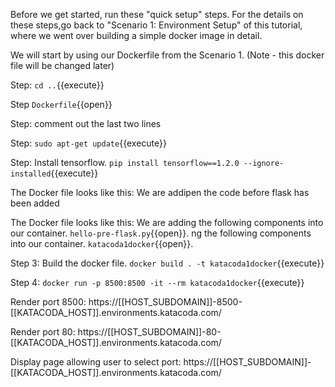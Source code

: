 Before we get started, run these "quick setup" steps.  For the details on these steps,go back to "Scenario 1: Environment Setup" of this tutorial, where we went over building a simple docker image in detail.    

We will start by using our Dockerfile from the Scenario 1.
(Note - this docker file will be changed later)

Step:
`cd ..`{{execute}}

Step
`Dockerfile`{{open}}

Step:
comment out the last two lines



Step:
`sudo apt-get update`{{execute}}

Step:
Install tensorflow.
`pip install tensorflow==1.2.0 --ignore-installed`{{execute}}






The Docker file looks like this:
We are addipen the code before flask has been added

The Docker file looks like this:
We are adding the following components into our container.
`hello-pre-flask.py`{{open}}.
ng the following components into our container.
`katacoda1docker`{{open}}.

Step 3:
Build the docker file. 
`docker build . -t katacoda1docker`{{execute}}

Step 4:
`docker run -p 8500:8500 -it --rm katacoda1docker`{{execute}}


Render port 8500: https://[[HOST_SUBDOMAIN]]-8500-[[KATACODA_HOST]].environments.katacoda.com/

Render port 80: https://[[HOST_SUBDOMAIN]]-80-[[KATACODA_HOST]].environments.katacoda.com/

Display page allowing user to select port:
https://[[HOST_SUBDOMAIN]]-[[KATACODA_HOST]].environments.katacoda.com/
